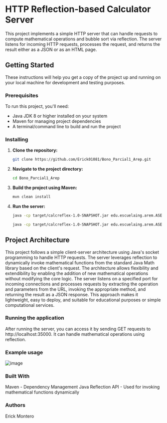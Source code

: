 # HTTP Reflection-based Calculator Server

This project implements a simple HTTP server that can handle requests to compute mathematical operations and bubble sort via reflection. The server listens for incoming HTTP requests, processes the request, and returns the result either as a JSON or as an HTML page.

## Getting Started

These instructions will help you get a copy of the project up and running on your local machine for development and testing purposes.

### Prerequisites

To run this project, you'll need:

- Java JDK 8 or higher installed on your system
- Maven for managing project dependencies
- A terminal/command line to build and run the project

### Installing

1. **Clone the repository:**

   ```bash
   git clone https://github.com/Erick01081/Bono_Parcial1_Arep.git
    ```
2. **Navigate to the project directory:**

    ```bash
   cd Bono_Parcial1_Arep
    ```
    
3. **Build the project using Maven:**

    ```bash
   mvn clean install
    ```

4. **Run the server:**

    ```bash
   java -cp target/calcreflex-1.0-SNAPSHOT.jar edu.escuelaing.arem.ASE.app.CalcreflexBEServer
    ```

    ```bash
   java -cp target/calcreflex-1.0-SNAPSHOT.jar edu.escuelaing.arem.ASE.app.CalcreflexFacade
    ```

## Project Architecture

This project follows a simple client-server architecture using Java's socket programming to handle HTTP requests. The server leverages reflection to dynamically invoke mathematical functions from the standard Java Math library based on the client's request. The architecture allows flexibility and extendibility by enabling the addition of new mathematical operations without modifying the core logic. The server listens on a specified port for incoming connections and processes requests by extracting the operation and parameters from the URL, invoking the appropriate method, and returning the result as a JSON response. This approach makes it lightweight, easy to deploy, and suitable for educational purposes or simple computational services.


### Running the application

After running the server, you can access it by sending GET requests to http://localhost:35000. It can handle mathematical operations using reflection.

### Example usage

![image](https://github.com/user-attachments/assets/ae290c46-e48e-47ce-932f-416d8d58c983)

### Built With

Maven - Dependency Management
Java Reflection API - Used for invoking mathematical functions dynamically

### Authors

Erick Montero


